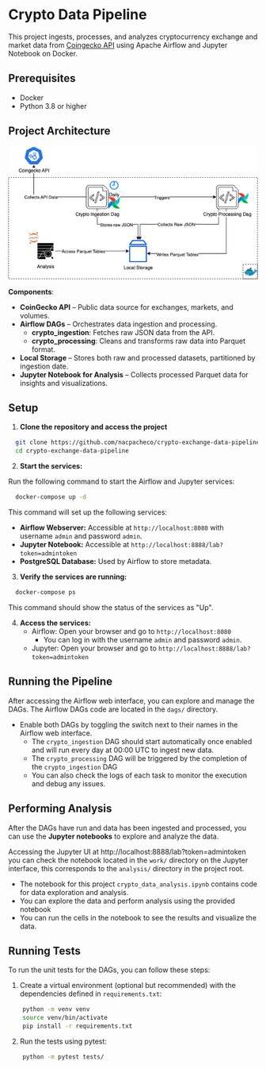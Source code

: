 # Crypto Data Pipeline

This project ingests, processes, and analyzes cryptocurrency exchange and market data from 
[Coingecko API](https://docs.coingecko.com/v3.0.1/reference/introduction) using Apache Airflow and Jupyter Notebook
on Docker.

## Prerequisites

- Docker
- Python 3.8 or higher

## Project Architecture

![crypto_pipeline_arch.png](crypto_pipeline_arch.png)

**Components**:

* **CoinGecko API** – Public data source for exchanges, markets, and volumes.
* **Airflow DAGs** – Orchestrates data ingestion and processing.
  * **crypto_ingestion**: Fetches raw JSON data from the API.
  * **crypto_processing**: Cleans and transforms raw data into Parquet format.
* **Local Storage** – Stores both raw and processed datasets, partitioned by ingestion date.
* **Jupyter Notebook for Analysis** – Collects processed Parquet data for insights and visualizations.

## Setup

1. **Clone the repository and access the project**
```bash 
  git clone https://github.com/nacpacheco/crypto-exchange-data-pipeline 
  cd crypto-exchange-data-pipeline
```

2. **Start the services:**

Run the following command to start the Airflow and Jupyter services:

```bash
  docker-compose up -d
```

This command will set up the following services:
- **Airflow Webserver:** Accessible at `http://localhost:8080` with username `admin` and password `admin`.
- **Jupyter Notebook:** Accessible at `http://localhost:8888/lab?token=admintoken`
- **PostgreSQL Database:** Used by Airflow to store metadata.

3. **Verify the services are running:**
```bash
  docker-compose ps
```
This command should show the status of the services as "Up".

4. **Access the services:**
   - Airflow: Open your browser and go to `http://localhost:8080`
     - You can log in with the username `admin` and password `admin`.
   - Jupyter: Open your browser and go to `http://localhost:8888/lab?token=admintoken`

## Running the Pipeline

After accessing the Airflow web interface, you can explore and manage the DAGs.
The Airflow DAGs code are located in the `dags/` directory.
   - Enable both DAGs by toggling the switch next to their names in the Airflow web interface.
     - The `crypto_ingestion` DAG should start automatically once enabled and will run every day at 00:00 UTC to ingest new data.
     - The `crypto_processing` DAG will be triggered by the completion of the `crypto_ingestion` DAG
     - You can also check the logs of each task to monitor the execution and debug any issues.

## Performing Analysis
After the DAGs have run and data has been ingested and processed, you can use the **Jupyter notebooks** to explore and analyze the data.

Accessing the Jupyter UI at http://localhost:8888/lab?token=admintoken you can check the notebook located in the `work/` directory on the Jupyter interface,
this corresponds to the `analysis/` directory in the project root.
   - The notebook for this project `crypto_data_analysis.ipynb` contains code for data exploration and analysis.
   - You can explore the data and perform analysis using the provided notebook
   - You can run the cells in the notebook to see the results and visualize the data.

## Running Tests
To run the unit tests for the DAGs, you can follow these steps:

1. Create a virtual environment (optional but recommended) with the dependencies defined in `requirements.txt`:
```bash
    python -m venv venv
    source venv/bin/activate
    pip install -r requirements.txt
```

2. Run the tests using pytest:
```bash
    python -m pytest tests/
```


